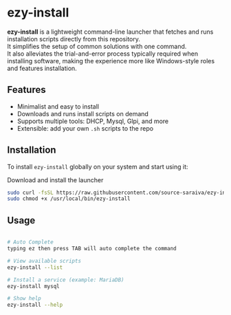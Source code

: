 # ezy-install

**ezy-install** is a lightweight command-line launcher that fetches and runs installation scripts directly from this repository.  
It simplifies the setup of common solutions with one command.  
It also alleviates the trial-and-error process typically required when installing software, making the experience more like Windows-style roles and features installation.

## Features

- Minimalist and easy to install  
- Downloads and runs install scripts on demand  
- Supports multiple tools: DHCP, Mysql, Glpi, and more  
- Extensible: add your own `.sh` scripts to the repo  

## Installation

To install `ezy-install` globally on your system and start using it:

Download and install the launcher

```bash
sudo curl -fsSL https://raw.githubusercontent.com/source-saraiva/ezy-install/main/ezy-install.sh -o /usr/local/bin/ezy-install
sudo chmod +x /usr/local/bin/ezy-install
```
## Usage

```bash

# Auto Complete
typing ez then press TAB will auto complete the command

# View available scripts
ezy-install --list

# Install a service (example: MariaDB)
ezy-install mysql

# Show help
ezy-install --help

